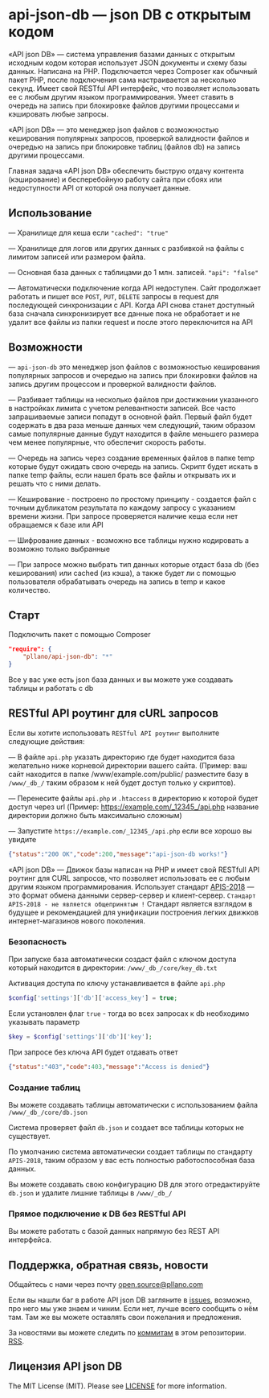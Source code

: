 # api-json-db — json DB с открытым кодом

«API json DB» — система управления базами данных с открытым исходным кодом которая использует JSON документы и схему базы данных. Написана на PHP. Подключается через Composer как обычный пакет PHP, после подключения сама настраивается за несколько секунд. Имеет свой RESTful API интерфейс, что позволяет использовать ее с любым другим языком программирования. Умеет ставить в очередь на запись при блокировке файлов другими процессами и кэшировать любые запросы.

«API json DB» — это менеджер json файлов с возможностью кеширования популярных запросов, проверкой валидности файлов и очередью на запись при блокировке таблиц (файлов db) на запись другими процессами.

Главная задача «API json DB» обеспечить быструю отдачу контента (кэширование) и бесперебойную работу сайта при сбоях или недоступности API от которой она получает данные.

## Использование 

— Хранилище для кеша если `"cached": "true"`

— Хранилище для логов или других данных с разбивкой на файлы с лимитом записей или размером файла.

— Основная база данных с таблицами до 1 млн. записей. `"api": "false"`

— Автоматически подключение когда API недоступен. Сайт продолжает работать и пишет все `POST`, `PUT`, `DELETE` запросы в request для последующей синхронизации с API. Когда API снова станет доступный база сначала синхронизирует все данные пока не обработает и не удалит все файлы из папки request и после этого переключится на API

## Возможности

— `api-json-db` это менеджер json файлов с возможностью кеширования популярных запросов и очередью на запись при блокировки файлов на запись другим процессом и проверкой валидности файлов.

— Разбивает таблицы на несколько файлов при достижении указанного в настройках лимита с учетом релевантности записей. Все часто запрашиваемые записи попадут в основной файл. Первый файл будет содержать в два раза меньше данных чем следующий, таким образом самые популярные данные будут находится в файле меньшего размера чем менее популярные, что обеспечит скорость работы.

— Очередь на запись через создание временных файлов в папке temp которые будут ожидать свою очередь на запись. Скрипт будет искать в папке temp файлы, если нашел брать все файлы и открывать их и решать что с ними делать.

— Кеширование - построено по простому принципу - создается файл с точным дубликатом результата по каждому запросу с указанием времени жизни. При запросе проверяется наличие кеша если нет обращаемся к базе или API

— Шифрование данных - возможно все таблицы нужно кодировать а возможно только выбранные

— При запросе можно выбрать тип данных которые отдаст база db (без кеширования) или cached (из кэша), а также будет ли с помощью пользователя обрабатывать очередь на запись в temp и какое количество.

## Старт
Подключить пакет с помощью Composer

```json
"require": {
	"pllano/api-json-db": "*"
}
```

Все у вас уже есть json база данных и вы можете уже создавать таблицы и работать с db

## RESTful API роутинг для cURL запросов

Если вы хотите использовать `RESTful API роутинг` выполните следующие действия:

— В файле `api.php` указать директорию где будет находится база желательно ниже корневой директории вашего сайта. (Пример: ваш сайт находится в папке /www/example.com/public/ разместите базу в `/www/_db_/` таким образом к ней будет доступ только у скриптов). 

— Перенесите файлы `api.php` и `.htaccess` в директорию к которой будет доступ через url (Пример: https://example.com/_12345_/api.php название директории должно быть максимально сложным)

— Запустите `https://example.com/_12345_/api.php` если все хорошо вы увидите

```json
{"status":"200 OK","code":200,"message":"api-json-db works!"}
```
 
«API json DB» — Движок базы написан на PHP и имеет свой RESTfull API роутинг для CURL запросов, что позволяет использовать ее с любым другим языком программирования. Использует стандарт [APIS-2018](https://github.com/pllano/APIS-2018/) — это формат обмена данными сервер-сервер и клиент-сервер. `Стандарт APIS-2018 - не является общепринятым !` Стандарт является взглядом в будущее и рекомендацией для унификации построения легких движков интернет-магазинов нового поколения.

### Безопасность

При запуске база автоматически создаст файл с ключом доступа который находится в директории: `/www/_db_/core/key_db.txt`

Активация доступа по ключу устанавливается в файле `api.php`

```php
$config['settings']['db']['access_key'] = true;
```

Если установлен флаг `true` - тогда во всех запросах к db необходимо указывать параметр 

```php
$key = $config['settings']['db']['key'];
```

При запросе без ключа API будет отдавать ответ

```json
{"status":"403","code":403,"message":"Access is denied"}
```

### Создание таблиц

Вы можете создавать таблицы автоматически с использованием файла `/www/_db_/core/db.json`

Система проверяет файл `db.json` и создает все таблицы которых не существует.

По умолчанию система автоматически создает таблицы по стандарту `APIS-2018`, таким образом у вас есть полностью работоспособная база данных.

Вы можете создавать свою конфигурацию DB для этого отредактируйте `db.json` и удалите лишние таблицы в `/www/_db_/`

### Прямое подключение к DB без RESTful API

Вы можете работать с базой данных напрямую без REST API интерфейса.

<a name="feedback"></a>
## Поддержка, обратная связь, новости

Общайтесь с нами через почту open.source@pllano.com

Если вы нашли баг в работе API json DB загляните в
[issues](https://github.com/pllano/api-json-db/issues), возможно, про него мы уже знаем и
чиним. Если нет, лучше всего сообщить о нём там. Там же вы можете оставлять свои
пожелания и предложения.

За новостями вы можете следить по
[коммитам](https://github.com/pllano/api-json-db/commits/master) в этом репозитории.
[RSS](https://github.com/pllano/api-json-db/commits/master.atom).

Лицензия API json DB
-------

The MIT License (MIT). Please see [LICENSE](LICENSE.md) for more information.

